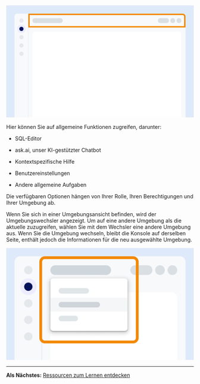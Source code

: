![Beispiel für die Position der Symbolleiste auf dem Bildschirm.](Images/vgh1721089931412.png)

Hier können Sie auf allgemeine Funktionen zugreifen, darunter:

-   SQL-Editor

-   ask.ai, unser KI-gestützter Chatbot

-   Kontextspezifische Hilfe

-   Benutzereinstellungen

-   Andere allgemeine Aufgaben

Die verfügbaren Optionen hängen von Ihrer Rolle, Ihren Berechtigungen und Ihrer Umgebung ab.

Wenn Sie sich in einer Umgebungsansicht befinden, wird der Umgebungswechsler angezeigt. Um auf eine andere Umgebung als die aktuelle zuzugreifen, wählen Sie mit dem Wechsler eine andere Umgebung aus. Wenn Sie die Umgebung wechseln, bleibt die Konsole auf derselben Seite, enthält jedoch die Informationen für die neu ausgewählte Umgebung.

![Beispiel für die Position des Umgebungswechslers auf dem Bildschirm.](Images/kzn1721171149686.png)

------------------------------------------------------------------------

**Als Nächstes:** [Ressourcen zum Lernen entdecken](xex1721168413281.md)
